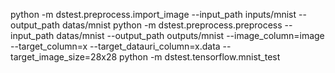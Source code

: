 python -m dstest.preprocess.import_image  --input_path inputs/mnist --output_path datas/mnist
python -m dstest.preprocess.preprocess  --input_path datas/mnist --output_path outputs/mnist --image_column=image --target_column=x --target_datauri_column=x.data --target_image_size=28x28
python -m dstest.tensorflow.mnist_test
